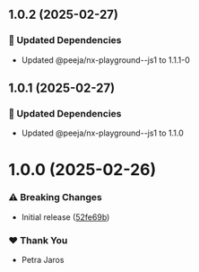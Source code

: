 ## 1.0.2 (2025-02-27)

### 🧱 Updated Dependencies

- Updated @peeja/nx-playground--js1 to 1.1.1-0

## 1.0.1 (2025-02-27)

### 🧱 Updated Dependencies

- Updated @peeja/nx-playground--js1 to 1.1.0

# 1.0.0 (2025-02-26)

### ⚠️  Breaking Changes

- Initial release ([52fe69b](https://github.com/Peeja/nx-playground/commit/52fe69b))

### ❤️ Thank You

- Petra Jaros